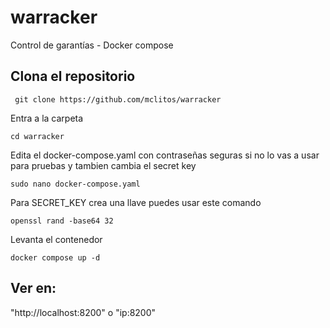 # warracker
Control de garantías - Docker compose


## Clona el repositorio
```
 git clone https://github.com/mclitos/warracker
```
Entra a la carpeta
```
cd warracker
```
Edita el docker-compose.yaml con contraseñas seguras si no lo vas a usar para pruebas y tambien cambia el secret key
```
sudo nano docker-compose.yaml
```
Para SECRET_KEY crea una llave puedes usar este comando
```
openssl rand -base64 32
```
Levanta el contenedor
```
docker compose up -d
```
## Ver en:
"http://localhost:8200" o "ip:8200"
